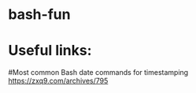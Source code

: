 # bash-fun

# Useful links:
#Most common Bash date commands for timestamping
https://zxq9.com/archives/795

